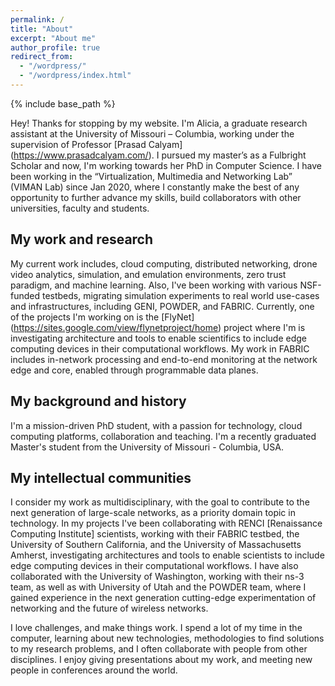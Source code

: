 ```yaml
---
permalink: /
title: "About"
excerpt: "About me"
author_profile: true
redirect_from: 
  - "/wordpress/"
  - "/wordpress/index.html"
---
```


{% include base_path %}

Hey! Thanks for stopping by my website. I'm Alicia, a graduate research assistant at the University of Missouri – Columbia, working under the supervision of Professor [Prasad Calyam] (https://www.prasadcalyam.com/). I pursued my master’s as a Fulbright Scholar and now, I'm working towards her PhD in Computer Science. I have been working in the “Virtualization, Multimedia and Networking Lab” (VIMAN Lab) since Jan 2020, where I constantly make the best of any opportunity to further advance my skills, build collaborators with other universities, faculty and students.

## My work and research
My current work includes, cloud computing, distributed networking, drone video analytics, simulation, and emulation environments, zero trust paradigm, and machine learning. Also, I've been working with various NSF-funded testbeds, migrating simulation experiments to real world use-cases and infrastructures, including GENI, POWDER, and FABRIC. Currently, one of the projects I'm working on is the [FlyNet] (https://sites.google.com/view/flynetproject/home) project where I'm is investigating architecture and tools to enable scientifics to include edge computing devices in their computational workflows. My work in FABRIC includes in-network processing and end-to-end monitoring at the network edge and core, enabled through programmable data planes. 


## My background and history
I'm a mission-driven PhD student, with a passion for technology, cloud computing platforms, collaboration and teaching. I'm a recently graduated Master's student from the University of Missouri - Columbia, USA.

## My intellectual communities
I consider my work as multidisciplinary, with the goal to contribute to the next generation of large-scale networks, as a priority domain topic in technology. In my projects I've been collaborating with RENCI [Renaissance Computing Institute] scientists, working with their FABRIC testbed, the University of Southern California, and the University of Massachusetts Amherst, investigating architectures and tools to enable scientists to include edge computing devices in their computational workflows. I have also collaborated with the University of Washington, working with their ns-3 team,  as well as with University of Utah and the POWDER team, where I gained experience in the next generation cutting-edge experimentation of networking and the future of wireless networks.

I love challenges, and make things work. I spend a lot of my time in the computer, learning about new technologies, methodologies to find solutions to my research problems, and I often collaborate with people from other disciplines. I enjoy giving presentations about my work, and meeting new people in conferences around the world. 
